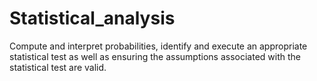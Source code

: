 # Statistical_analysis
 Compute and  interpret probabilities, identify and execute an appropriate statistical test as well as ensuring the assumptions associated with the statistical test are valid.
